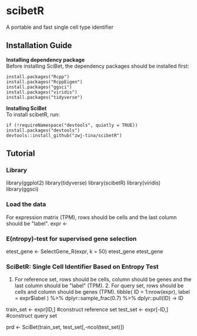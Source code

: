 # scibetR
A portable and fast single cell type identifier

## Installation Guide
**Installing dependency package**  
Before installing SciBet, the dependency packages should be installed first:
```
install.packages("Rcpp")
install.packages("RcppEigen")
install.packages("ggsci")
install.packages("viridis")
install.packages("tidyverse")
```
**Installing SciBet**  
To install scibetR, run:
```
if (!requireNamespace("devtools", quietly = TRUE)) install.packages("devtools")
devtools::install_github("zwj-tina/scibetR")
```

## Tutorial
### Library
library(ggplot2)
library(tidyverse)
library(scibetR)
library(viridis)
library(ggsci)
### Load the data
For expression matrix (TPM), rows should be cells and the last column should be "label".
expr <- 
### E(ntropy)-test for supervised gene selection
etest_gene <- SelectGene_R(expr, k = 50)
etest_gene
etest_gene
### SciBetR: Single Cell Identifier Based on Entropy Test
1. For reference set, rows should be cells, column should be genes and the last column should be "label" (TPM). 2. For query set, rows should be cells and column should be genes (TPM).
tibble(
  ID = 1:nrow(expr),
  label = expr$label
) %>%
  dplyr::sample_frac(0.7) %>%
  dplyr::pull(ID) -> ID

train_set <- expr[ID,]      #construct reference set
test_set <- expr[-ID,]      #construct query set

prd <- SciBet(train_set, test_set[,-ncol(test_set)])
